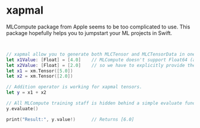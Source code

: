 # xapmal

MLCompute package from Apple seems to be too complicated to use. This package hopefully helps you to jumpstart your ML projects in Swift.

``` swift


// xapmal allow you to generate both MLCTensor and MLCTensorData in one structure xm.Tensor.
let x1Value: [Float] = [4.0]    // MLCompute doesn't support Float64 (aka Double),
let x2Value: [Float] = [2.0]    // so we have to explicitly provide the Float (aka Float32) type
let x1 = xm.Tensor([5.0])
let x2 = xm.Tensor([2.0])

// Addition operator is working for xapmal tensors.
let y = x1 + x2

// All MLCompute training staff is hidden behind a simple evaluate function
y.evaluate()

print("Result:", y.value!)      // Returns [6.0]
```
